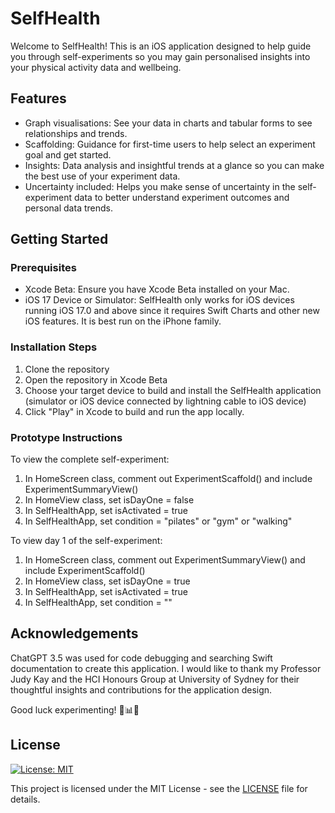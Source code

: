 # SelfHealth
Welcome to SelfHealth! This is an iOS application designed to help guide you through self-experiments so you may gain personalised insights into your physical activity data and wellbeing.

## Features
- Graph visualisations: See your data in charts and tabular forms to see relationships and trends.
- Scaffolding: Guidance for first-time users to help select an experiment goal and get started.
- Insights: Data analysis and insightful trends at a glance so you can make the best use of your experiment data.
- Uncertainty included: Helps you make sense of uncertainty in the self-experiment data to better understand experiment outcomes and personal data trends.

## Getting Started
### Prerequisites
- Xcode Beta: Ensure you have Xcode Beta installed on your Mac. 
- iOS 17 Device or Simulator: SelfHealth only works for iOS devices running iOS 17.0 and above since it requires Swift Charts and other new iOS features. It is best run on the iPhone family.

### Installation Steps
1. Clone the repository
2. Open the repository in Xcode Beta
3. Choose your target device to build and install the SelfHealth application (simulator or iOS device connected by lightning cable to iOS device)
4. Click "Play" in Xcode to build and run the app locally.

### Prototype Instructions
To view the complete self-experiment:
1. In HomeScreen class, comment out ExperimentScaffold() and include ExperimentSummaryView() 
2. In HomeView class, set isDayOne = false
3. In SelfHealthApp, set isActivated = true
4. In SelfHealthApp, set condition = "pilates" or "gym" or "walking"

To view day 1 of the self-experiment:
1. In HomeScreen class, comment out ExperimentSummaryView() and include ExperimentScaffold()
2. In HomeView class, set isDayOne = true 
3. In SelfHealthApp, set isActivated = true
4. In SelfHealthApp, set condition = ""

## Acknowledgements
ChatGPT 3.5 was used for code debugging and searching Swift documentation to create this application. I would like to thank my Professor Judy Kay and the HCI Honours Group at University of Sydney for their thoughtful insights and contributions for the application design.

Good luck experimenting! 🧪📊✨

## License
[![License: MIT](https://img.shields.io/badge/License-MIT-yellow.svg)](https://opensource.org/licenses/MIT)

This project is licensed under the MIT License - see the [LICENSE](LICENSE) file for details.
